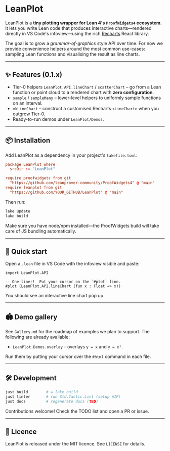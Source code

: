 # LeanPlot

LeanPlot is a **tiny plotting wrapper for Lean 4's [`ProofWidgets4`](https://github.com/leanprover-community/ProofWidgets4) ecosystem**.  It lets you write Lean code that produces interactive charts—rendered directly in VS Code's infoview—using the rich [Recharts](https://recharts.org) React library.

The goal is to grow a _grammar-of-graphics_ style API over time.  For now we provide convenience helpers around the most common use-cases: sampling Lean functions and visualising the result as line charts.

---

## ✨ Features (0.1.x)

* Tier-0 helpers `LeanPlot.API.lineChart` / `scatterChart` – go from a Lean function or point cloud to a rendered chart with **zero configuration**.
* `sample` / `sampleMany` – lower-level helpers to uniformly sample functions on an interval.
* `mkLineChart` – construct a customised Recharts `<LineChart>` when you outgrow Tier-0.
* Ready-to-run demos under `LeanPlot/Demos`.

---

## 📦 Installation

Add LeanPlot as a dependency in your project's `lakefile.toml`:

```toml
package LeanPlot where
  srcDir := "LeanPlot"

require proofwidgets from git
  "https://github.com/leanprover-community/ProofWidgets4" @ "main"
require leanplot from git
  "https://github.com/YOUR_GITHUB/LeanPlot" @ "main"
```

Then run:

```bash
lake update
lake build
```

Make sure you have node/npm installed—the ProofWidgets build will take care of JS bundling automatically.

---

## 🚀 Quick start

Open a `.lean` file in VS Code with the infoview visible and paste:

```lean
import LeanPlot.API

-- One-liner!  Put your cursor on the `#plot` line.
#plot (LeanPlot.API.lineChart (fun x : Float => x))
```

You should see an interactive line chart pop up.

---

## 🏟 Demo gallery

See `Gallery.md` for the roadmap of examples we plan to support.  The following are already available:

* `LeanPlot.Demos.overlay` – overlays `y = x` and `y = x²`.

Run them by putting your cursor over the `#html` command in each file.

---

## 🛠 Development

```bash
just build        # = lake build
just linter       # run Std.Tactic.Lint (setup WIP)
just docs         # regenerate docs (TBD)
```

Contributions welcome!  Check the TODO list and open a PR or issue.

---

## 📄 Licence

LeanPlot is released under the MIT licence.  See `LICENSE` for details.